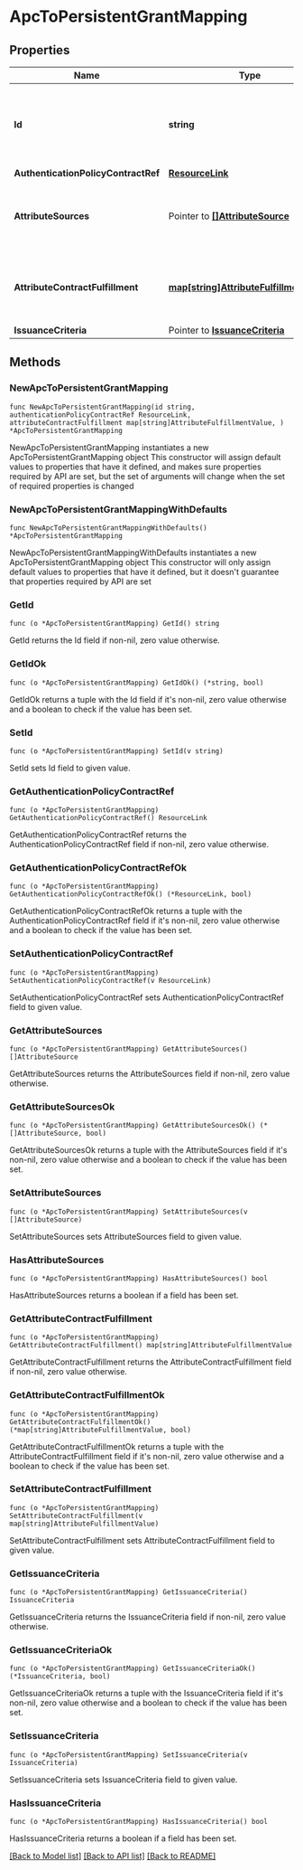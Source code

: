 # ApcToPersistentGrantMapping

## Properties

Name | Type | Description | Notes
------------ | ------------- | ------------- | -------------
**Id** | **string** | The ID of the authentication policy contract to persistent grant mapping. | 
**AuthenticationPolicyContractRef** | [**ResourceLink**](ResourceLink.md) |  | 
**AttributeSources** | Pointer to [**[]AttributeSource**](AttributeSource.md) | A list of configured data stores to look up attributes from. | [optional] 
**AttributeContractFulfillment** | [**map[string]AttributeFulfillmentValue**](AttributeFulfillmentValue.md) | A list of mappings from attribute names to their fulfillment values. | 
**IssuanceCriteria** | Pointer to [**IssuanceCriteria**](IssuanceCriteria.md) |  | [optional] 

## Methods

### NewApcToPersistentGrantMapping

`func NewApcToPersistentGrantMapping(id string, authenticationPolicyContractRef ResourceLink, attributeContractFulfillment map[string]AttributeFulfillmentValue, ) *ApcToPersistentGrantMapping`

NewApcToPersistentGrantMapping instantiates a new ApcToPersistentGrantMapping object
This constructor will assign default values to properties that have it defined,
and makes sure properties required by API are set, but the set of arguments
will change when the set of required properties is changed

### NewApcToPersistentGrantMappingWithDefaults

`func NewApcToPersistentGrantMappingWithDefaults() *ApcToPersistentGrantMapping`

NewApcToPersistentGrantMappingWithDefaults instantiates a new ApcToPersistentGrantMapping object
This constructor will only assign default values to properties that have it defined,
but it doesn't guarantee that properties required by API are set

### GetId

`func (o *ApcToPersistentGrantMapping) GetId() string`

GetId returns the Id field if non-nil, zero value otherwise.

### GetIdOk

`func (o *ApcToPersistentGrantMapping) GetIdOk() (*string, bool)`

GetIdOk returns a tuple with the Id field if it's non-nil, zero value otherwise
and a boolean to check if the value has been set.

### SetId

`func (o *ApcToPersistentGrantMapping) SetId(v string)`

SetId sets Id field to given value.


### GetAuthenticationPolicyContractRef

`func (o *ApcToPersistentGrantMapping) GetAuthenticationPolicyContractRef() ResourceLink`

GetAuthenticationPolicyContractRef returns the AuthenticationPolicyContractRef field if non-nil, zero value otherwise.

### GetAuthenticationPolicyContractRefOk

`func (o *ApcToPersistentGrantMapping) GetAuthenticationPolicyContractRefOk() (*ResourceLink, bool)`

GetAuthenticationPolicyContractRefOk returns a tuple with the AuthenticationPolicyContractRef field if it's non-nil, zero value otherwise
and a boolean to check if the value has been set.

### SetAuthenticationPolicyContractRef

`func (o *ApcToPersistentGrantMapping) SetAuthenticationPolicyContractRef(v ResourceLink)`

SetAuthenticationPolicyContractRef sets AuthenticationPolicyContractRef field to given value.


### GetAttributeSources

`func (o *ApcToPersistentGrantMapping) GetAttributeSources() []AttributeSource`

GetAttributeSources returns the AttributeSources field if non-nil, zero value otherwise.

### GetAttributeSourcesOk

`func (o *ApcToPersistentGrantMapping) GetAttributeSourcesOk() (*[]AttributeSource, bool)`

GetAttributeSourcesOk returns a tuple with the AttributeSources field if it's non-nil, zero value otherwise
and a boolean to check if the value has been set.

### SetAttributeSources

`func (o *ApcToPersistentGrantMapping) SetAttributeSources(v []AttributeSource)`

SetAttributeSources sets AttributeSources field to given value.

### HasAttributeSources

`func (o *ApcToPersistentGrantMapping) HasAttributeSources() bool`

HasAttributeSources returns a boolean if a field has been set.

### GetAttributeContractFulfillment

`func (o *ApcToPersistentGrantMapping) GetAttributeContractFulfillment() map[string]AttributeFulfillmentValue`

GetAttributeContractFulfillment returns the AttributeContractFulfillment field if non-nil, zero value otherwise.

### GetAttributeContractFulfillmentOk

`func (o *ApcToPersistentGrantMapping) GetAttributeContractFulfillmentOk() (*map[string]AttributeFulfillmentValue, bool)`

GetAttributeContractFulfillmentOk returns a tuple with the AttributeContractFulfillment field if it's non-nil, zero value otherwise
and a boolean to check if the value has been set.

### SetAttributeContractFulfillment

`func (o *ApcToPersistentGrantMapping) SetAttributeContractFulfillment(v map[string]AttributeFulfillmentValue)`

SetAttributeContractFulfillment sets AttributeContractFulfillment field to given value.


### GetIssuanceCriteria

`func (o *ApcToPersistentGrantMapping) GetIssuanceCriteria() IssuanceCriteria`

GetIssuanceCriteria returns the IssuanceCriteria field if non-nil, zero value otherwise.

### GetIssuanceCriteriaOk

`func (o *ApcToPersistentGrantMapping) GetIssuanceCriteriaOk() (*IssuanceCriteria, bool)`

GetIssuanceCriteriaOk returns a tuple with the IssuanceCriteria field if it's non-nil, zero value otherwise
and a boolean to check if the value has been set.

### SetIssuanceCriteria

`func (o *ApcToPersistentGrantMapping) SetIssuanceCriteria(v IssuanceCriteria)`

SetIssuanceCriteria sets IssuanceCriteria field to given value.

### HasIssuanceCriteria

`func (o *ApcToPersistentGrantMapping) HasIssuanceCriteria() bool`

HasIssuanceCriteria returns a boolean if a field has been set.


[[Back to Model list]](../README.md#documentation-for-models) [[Back to API list]](../README.md#documentation-for-api-endpoints) [[Back to README]](../README.md)



